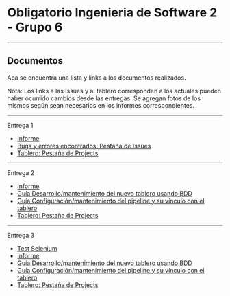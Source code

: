 # Obligatorio Ingenieria de Software 2 - Grupo 6

---

## Documentos

Aca se encuentra una lista y links a los documentos realizados. 

Nota: Los links a las Issues y al tablero corresponden a los actuales pueden haber ocurrido cambios desde las entregas. Se agregan fotos de los mismos según sean necesarios en los informes correspondientes. 

---

Entrega 1

- [Informe](Informe-entrega-1.pdf)
- [Bugs y errores encontrados: Pestaña de Issues](https://github.com/agustinadisiot/isa2-m7a-06/issues)
- [Tablero: Pestaña de Projects](https://github.com/agustinadisiot/isa2-m7a-06/projects/1) 


---

Entrega 2

- [Informe](Informe-entrega-2.pdf)
- [Guía Desarrollo/mantenimiento del nuevo tablero usando BDD](guia-tablero-bdd.pdf)
- [Guía Configuración/mantenimiento del pipeline y su vínculo con el tablero](configuracion-pipeline-tablero.pdf)
- [Tablero: Pestaña de Projects](https://github.com/agustinadisiot/isa2-m7a-06/projects/1) 


---

Entrega 3

- [Test Selenium](./Material%20Obligatorio/Obligatorio/TestSelenium)
- [Informe](Informe-entrega-3.pdf)
- [Guía Desarrollo/mantenimiento del nuevo tablero usando BDD](guia-tablero-bdd-entrega-3.pdf)
- [Guía Configuración/mantenimiento del pipeline y su vínculo con el tablero](configuracion-pipeline-tablero-entrega-3.pdf)
- [Tablero: Pestaña de Projects](https://github.com/agustinadisiot/isa2-m7a-06/projects/1) 
